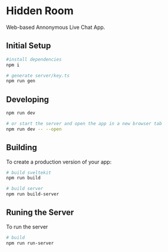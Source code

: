 # Hidden Room

Web-based Annonymous Live Chat App.

## Initial Setup

```bash
#install dependencies
npm i

# generate server/key.ts
npm run gen
```

## Developing

```bash
npm run dev

# or start the server and open the app in a new browser tab
npm run dev -- --open
```

## Building

To create a production version of your app:

```bash
# build sveltekit
npm run build

# build server
npm run build-server
```

## Runing the Server

To run the server

```bash
# build 
npm run run-server
```
